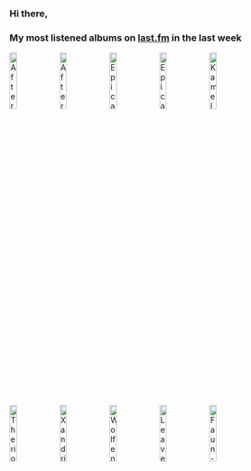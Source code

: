 ### Hi there, 

### My most listened albums on [last.fm](https://www.last.fm/user/jfdesignnet) in the last week

[<img src='https://lastfm.freetls.fastly.net/i/u/300x300/5176058f22d6fc6b184aeff4c92d07bf.jpg' width='16%' height='16%' alt='After Forever - Prison of Desire: The Album - The Sessions (Remaster)'>](https://www.last.fm/music/after%2bforever/prison%2bof%2bdesire%253a%2bthe%2balbum%2b-%2bthe%2bsessions%2b%2528remaster%2529)&nbsp;
[<img src='https://lastfm.freetls.fastly.net/i/u/300x300/064994f8157e4cd794128738f9a5205e.png' width='16%' height='16%' alt='After Forever - Decipher: The Album - The Sessions'>](https://www.last.fm/music/after%2bforever/decipher%253a%2bthe%2balbum%2b-%2bthe%2bsessions)&nbsp;
[<img src='https://lastfm.freetls.fastly.net/i/u/300x300/1c8dce18680b9684ed0474f1175c9cbc.jpg' width='16%' height='16%' alt='Epica - Retrospect - 10th Anniversary (Live)'>](https://www.last.fm/music/epica/retrospect%2b-%2b10th%2banniversary%2b%2528live%2529)&nbsp;
[<img src='https://lastfm.freetls.fastly.net/i/u/300x300/eef35303d12f82e3d18872b9f693b3de.jpg' width='16%' height='16%' alt='Epica - The Classical Conspiracy (Live in Miskolc)'>](https://www.last.fm/music/epica/the%2bclassical%2bconspiracy%2b%2528live%2bin%2bmiskolc%2529)&nbsp;
[<img src='https://lastfm.freetls.fastly.net/i/u/300x300/ffc7708656e6effa7cec1c761ee67ea2.jpg' width='16%' height='16%' alt='Kamelot - Haven (Deluxe Version)'>](https://www.last.fm/music/kamelot/haven%2b%2528deluxe%2bversion%2529)&nbsp;
<br>
[<img src='https://lastfm.freetls.fastly.net/i/u/300x300/3a78d6716d2e7b14ad91d42142afabab.jpg' width='16%' height='16%' alt='Therion - 20th Anniversary Show (Live in Budapest 2007)'>](https://www.last.fm/music/therion/20th%2banniversary%2bshow%2b%2528live%2bin%2bbudapest%2b2007%2529)&nbsp;
[<img src='https://lastfm.freetls.fastly.net/i/u/300x300/d3aaad8bc8b243eec3611d4a6c5fc7d4.png' width='16%' height='16%' alt='Xandria - Sacrificium'>](https://www.last.fm/music/xandria/sacrificium)&nbsp;
[<img src='https://lastfm.freetls.fastly.net/i/u/300x300/53427f717a5b49c5b8e71a90a59f4cb9.jpg' width='16%' height='16%' alt='Wolfenmond - Flammenspiel & Schattenklang'>](https://www.last.fm/music/wolfenmond/flammenspiel%2b%2526%2bschattenklang)&nbsp;
[<img src='https://lastfm.freetls.fastly.net/i/u/300x300/12842bb6641dcff827cb25b4649a0fdb.png' width='16%' height='16%' alt='Leaves Eyes - The Last Viking'>](https://www.last.fm/music/leaves%2527%2beyes/the%2blast%2bviking)&nbsp;
[<img src='https://lastfm.freetls.fastly.net/i/u/300x300/29aa79d0da55bdf5b1c7229ffbd13689.jpg' width='16%' height='16%' alt='Faun - Midgard (Tour Edition)'>](https://www.last.fm/music/faun/midgard%2b%2528tour%2bedition%2529)&nbsp;
<br>
